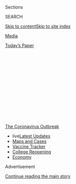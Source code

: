 <div id="app">

<div>

<div>

<div>

<div class="NYTAppHideMasthead css-1q2w90k e1suatyy0">

<div class="section css-ui9rw0 e1suatyy2">

<div class="css-eph4ug er09x8g0">

<div class="css-6n7j50">

</div>

<span class="css-1dv1kvn">Sections</span>

<div class="css-10488qs">

<span class="css-1dv1kvn">SEARCH</span>

</div>

[Skip to content](#site-content)[Skip to site
index](#site-index)

</div>

<div id="masthead-section-label" class="css-1wr3we4 eaxe0e00">

[Media](https://www.nytimes3xbfgragh.onion/section/business/media)

</div>

<div class="css-10698na e1huz5gh0">

</div>

</div>

<div id="masthead-bar-one" class="section hasLinks css-15hmgas e1csuq9d3">

<div class="css-uqyvli e1csuq9d0">

</div>

<div class="css-1uqjmks e1csuq9d1">

</div>

<div class="css-9e9ivx">

[](https://myaccount.nytimes3xbfgragh.onion/auth/login?response_type=cookie&client_id=vi)

</div>

<div class="css-1bvtpon e1csuq9d2">

[Today’s
Paper](https://www.nytimes3xbfgragh.onion/section/todayspaper)

</div>

</div>

</div>

</div>

<div data-aria-hidden="false">

<div id="site-content" data-role="main">

<div>

<div class="css-1aor85t" style="opacity:0.000000001;z-index:-1;visibility:hidden">

<div class="css-1hqnpie">

<div class="css-epjblv">

<span class="css-17xtcya">[Media](/section/business/media)</span><span class="css-x15j1o">|</span><span class="css-fwqvlz">Disney,
Staggered by Pandemic, Sees a Streaming
Boom</span>

</div>

<div class="css-k008qs">

<div class="css-1iwv8en">

<span class="css-18z7m18"></span>

<div>

</div>

</div>

<span class="css-1n6z4y">https://nyti.ms/3fnx4wE</span>

<div class="css-1705lsu">

<div class="css-4xjgmj">

<div class="css-4skfbu" data-role="toolbar" data-aria-label="Social Media Share buttons, Save button, and Comments Panel with current comment count" data-testid="share-tools">

  - 
  - 
  - 
  - 
    
    <div class="css-6n7j50">
    
    </div>

  - 

</div>

</div>

</div>

</div>

</div>

</div>

<div id="NYT_TOP_BANNER_REGION" class="css-13pd83m">

<div>

<div id="styln-prism-menu-1592847958612" class="section interactive-content interactive-size-medium css-1edisqu">

<div class="css-17ih8de interactive-body">

<div id="scroll-container" class="css-1gj85ro">

[<span class="styln-title-wrap"><span class="css-1pje3qr">The
Coronavirus</span><span class="css-1pje3qr">
Outbreak</span></span>](https://www.nytimes3xbfgragh.onion/news-event/coronavirus?action=click&pgtype=Article&state=default&region=TOP_BANNER&context=storylines_menu)

  - <span class="css-kqxiym" data-emphasize="true">live</span>[Latest
    Updates](https://www.nytimes3xbfgragh.onion/2020/08/04/world/coronavirus-cases.html?action=click&pgtype=Article&state=default&region=TOP_BANNER&context=storylines_menu)
  - [Maps and
    Cases](https://www.nytimes3xbfgragh.onion/interactive/2020/us/coronavirus-us-cases.html?action=click&pgtype=Article&state=default&region=TOP_BANNER&context=storylines_menu)
  - [Vaccine
    Tracker](https://www.nytimes3xbfgragh.onion/interactive/2020/science/coronavirus-vaccine-tracker.html?action=click&pgtype=Article&state=default&region=TOP_BANNER&context=storylines_menu)
  - [College
    Reopening](https://www.nytimes3xbfgragh.onion/2020/08/02/us/covid-college-reopening.html?action=click&pgtype=Article&state=default&region=TOP_BANNER&context=storylines_menu)
  - [Economy](https://www.nytimes3xbfgragh.onion/live/2020/08/04/business/stock-market-today-coronavirus?action=click&pgtype=Article&state=default&region=TOP_BANNER&context=storylines_menu)

</div>

</div>

</div>

</div>

</div>

<div id="top-wrapper" class="css-1sy8kpn">

<div id="top-slug" class="css-l9onyx">

Advertisement

</div>

[Continue reading the main
story](#after-top)

<div class="ad top-wrapper" style="text-align:center;height:100%;display:block;min-height:250px">

<div id="top" class="place-ad" data-position="top" data-size-key="top">

</div>

</div>

<div id="after-top">

</div>

</div>

<div>

<div id="sponsor-wrapper" class="css-1hyfx7x">

<div id="sponsor-slug" class="css-19vbshk">

Supported by

</div>

[Continue reading the main
story](#after-sponsor)

<div id="sponsor" class="ad sponsor-wrapper" style="text-align:center;height:100%;display:block">

</div>

<div id="after-sponsor">

</div>

</div>

<div class="css-186x18t">

</div>

<div class="css-1vkm6nb ehdk2mb0">

# Disney, Staggered by Pandemic, Sees a Streaming Boom

</div>

The company lost $4.7 billion in the latest quarter, but also reported
that Disney+ has about 60.5 million subscribers after nine months of
operation.

<div class="css-79elbk" data-testid="photoviewer-wrapper">

<div class="css-z3e15g" data-testid="photoviewer-wrapper-hidden">

</div>

<div class="css-1a48zt4 ehw59r15" data-testid="photoviewer-children">

![<span class="css-16f3y1r e13ogyst0" data-aria-hidden="true">Disney
World in Florida reopened to a limited number of daily visitors in
mid-July. Disney said interest had been weaker than
anticipated.</span><span class="css-cnj6d5 e1z0qqy90" itemprop="copyrightHolder"><span class="css-1ly73wi e1tej78p0">Credit...</span><span><span>Joe
Burbank/Orlando Sentinel, via Associated
Press</span></span></span>](https://static01.graylady3jvrrxbe.onion/images/2020/08/04/business/04virus-disney3/merlin_174646827_1c3ac65b-d259-404b-8f35-6bcc15319c1e-articleLarge.jpg?quality=75&auto=webp&disable=upscale)

</div>

</div>

<div class="css-18e8msd">

<div class="css-vp77d3 epjyd6m0">

<div class="css-hus3qt ey68jwv0" data-aria-hidden="true">

[![Brooks
Barnes](https://static01.graylady3jvrrxbe.onion/images/2018/02/16/multimedia/author-brooks-barnes/author-brooks-barnes-thumbLarge.jpg
"Brooks Barnes")](https://www.nytimes3xbfgragh.onion/by/brooks-barnes)

</div>

<div class="css-1baulvz">

By [<span class="css-1baulvz last-byline" itemprop="name">Brooks
Barnes</span>](https://www.nytimes3xbfgragh.onion/by/brooks-barnes)

</div>

</div>

  - 
    
    <div class="css-ld3wwf e16638kd2">
    
    Aug. 4,
    2020
    
    </div>

  - 
    
    <div class="css-4xjgmj">
    
    <div class="css-d8bdto" data-role="toolbar" data-aria-label="Social Media Share buttons, Save button, and Comments Panel with current comment count" data-testid="share-tools">
    
      - 
      - 
      - 
      - 
        
        <div class="css-6n7j50">
        
        </div>
    
      - 
    
    </div>
    
    </div>

</div>

</div>

<div class="section meteredContent css-1r7ky0e" name="articleBody" itemprop="articleBody">

<div class="css-1fanzo5 StoryBodyCompanionColumn">

<div class="css-53u6y8">

The [Walt Disney
Company](https://www.nytimes3xbfgragh.onion/2020/05/04/business/media/coronavirus-disney.html?searchResultPosition=3)
reported doomsday financial results on Tuesday as a result of the
coronavirus pandemic and a television-related write-down, with net
quarterly losses totaling $4.72 billion.

But Disney’s newest and, as far as many investors are concerned, most
important business — streaming — experienced blockbuster growth as
people quarantined at home. Disney said it had more than 100 million
subscribers worldwide across its
[Disney+](https://www.nytimes3xbfgragh.onion/2020/04/08/business/disney-plus-50-million-subscribers.html),
Hulu and ESPN+ streaming services. Powered by the release of
[“Hamilton,”](https://www.nytimes3xbfgragh.onion/2020/06/30/movies/hamilton-review-disney-plus.html?searchResultPosition=4)
Disney+ has about 60.5 million by itself, hitting the low end of its
initial five-year goal after only nine months in operation.

To further strengthen its streaming business, Disney said that it would
bypass theaters in the United States, Canada and part of Europe and make
[“Mulan”](https://www.nytimes3xbfgragh.onion/2020/06/12/business/media/tenet-release-delayed.html?searchResultPosition=1)
— a $200 million film — available to Disney+ subscribers on a premium
basis. Indefinite access will cost $30 on top of Disney+ membership and
start on Sept. 4.

“Mulan” had been scheduled for release in theaters worldwide in March.
Disney said it would still release the live-action movie in countries
where theaters are open but Disney+ is not available. That includes
China, where the film’s story takes place.

</div>

</div>

<div class="css-1fanzo5 StoryBodyCompanionColumn">

<div class="css-53u6y8">

“The tremendous success of Disney+ in less than a year clearly
establishes us as a major force in global direct-to-consumer space,”
[Bob
Chapek](https://www.nytimes3xbfgragh.onion/2020/02/26/business/media/bob-chapek-disney-ceo.html?searchResultPosition=8),
Disney’s chief executive, told analysts on a conference call. “We are
looking at ‘Mulan’ as a one-off as opposed to a new windowing model.”
Mr. Chapek added, however, that Disney was “excited” to discover how a
major film might perform in online release.

Robert A. Iger, Disney’s executive chairman and former chief executive,
did not participate in the call, his first such absence since naming Mr.
Chapek chief in February.

Disney also announced that it would introduce a new general
entertainment subscription streaming service overseas. It will be called
Star, arrive next year and offer programming from Disney properties like
ABC, FX, Freeform, Searchlight and 20th Century Studios, which Disney
bought from [Rupert
Murdoch](https://www.nytimes3xbfgragh.onion/2019/03/20/business/media/walt-disney-21st-century-fox-deal.html)
last year.

As such, Disney will not pursue an international rollout of Hulu, which
is available only in the United States.

</div>

</div>

<div class="css-79elbk" data-testid="photoviewer-wrapper">

<div class="css-z3e15g" data-testid="photoviewer-wrapper-hidden">

</div>

<div class="css-1a48zt4 ehw59r15" data-testid="photoviewer-children">

![<span class="css-16f3y1r e13ogyst0" data-aria-hidden="true">Bob
Chapek, Disney’s chief executive, said making “Mulan” available to
Disney+ subscribers was a
“one-off.”</span><span class="css-cnj6d5 e1z0qqy90" itemprop="copyrightHolder"><span class="css-1ly73wi e1tej78p0">Credit...</span><span>Gerardo
Mora/Getty
Images</span></span>](https://static01.graylady3jvrrxbe.onion/images/2020/08/04/business/04virus-disney/04virus-disney-articleLarge.jpg?quality=75&auto=webp&disable=upscale)

</div>

</div>

<div class="css-1fanzo5 StoryBodyCompanionColumn">

<div class="css-53u6y8">

Revenue in the quarter that ended on June 27, the third in Disney’s
fiscal year, added up to $11.78 billion, falling from $20.26 billion a
year ago. In the most-recent quarter, Disney furloughed an estimated
100,000 employees, cut executive pay by up to 50 percent and took out a
$5 billion line of credit to bolster its liquidity, on top of $8.25
billion secured in March. The company also suspended its summer dividend
and slashed $700 million in expansion spending at its domestic theme
parks.

</div>

</div>

<div class="css-1fanzo5 StoryBodyCompanionColumn">

<div class="css-53u6y8">

Per-share losses totaled $2.61 — a stark departure from the spectacular
growth the company delivered from 2006, when it bought Pixar, to last
year, when it swallowed the majority of Mr. Murdoch’s entertainment
empire. In the same period last year, Disney had a profit of 79 cents
per share.

Excluding one-time items, Disney squeaked out per share profit for the
most recent quarter of eight cents, better than analysts were expecting.
The items included nearly $5 billion of write-downs, in large part
related to Disney’s traditional international television business.
Disney has closed down more than 20 overseas cable channels so far this
year.

Increasingly cost-conscious consumers are canceling their cable and
satellite service in larger numbers, resulting in lower subscriber fees
and advertising sales for companies like Disney, which owns the FX,
Freeform, National Geographic, Disney Channel and Disney Junior cable
networks. It is not just overseas: Richard Greenfield, a founder of the
LightShed partners research firm, estimates that Americans will be
cutting the cord at an 8 percent rate by the end of the year, compared
with a 6 percent rate in the spring.

Despite the impact of the pandemic, Disney’s share price has been
remarkably buoyant, with investors overlooking near-term losses and
focusing on comeback efforts — most notably the return of some sporting
events and the reopening of a retrofitted [Walt Disney
World](https://www.nytimes3xbfgragh.onion/2020/07/11/business/florida-coronavirus-disney-world-reopening.html)
to a limited number of visitors. The early success of Disney’s streaming
division has also helped Disney shares, which climbed 5 percent in
after-hours trading on Tuesday, to about $123.

Hulu has been on a roll because of new programming, including the
FX-supplied series “Mrs. America,” which received eight Emmy
nominations. Disney+ created a cultural thunderclap in early July, when
it released a live capture of the original “Hamilton” stage production.

But building streaming services is tremendously expensive. Losses at
Disney’s streaming division grew to $706 million from $562 million in
the quarter.

</div>

</div>

<div class="css-1fanzo5 StoryBodyCompanionColumn">

<div class="css-53u6y8">

Disney Media Networks, a division that includes ESPN, was helped by the
pandemic, at least from a fiscal standpoint. It had operating profit of
about $3.2 billion, a 48 percent increase, because ESPN was able to
defer substantial rights payments to the N.B.A. and Major League
Baseball. Disney’s movie studio held its own; operating profit fell 16
percent, to $668 million, in part because theaters were closed and the
company did not have to spend hundreds of millions of dollars to
advertise the arrival of new films.

But it was a brutal period for Disney’s theme park division, where
operating profit plunged $3.7 billion, resulting in a loss of about $2
billion. Christine M. McCarthy, Disney’s chief financial officer, told
analysts that Shanghai Disneyland, which reopened in early May, had
started to bounce back. But the company’s Florida mega-resort, Walt
Disney World, which reopened in mid-July, has performed worse than the
company had anticipated.

“We expect that demand will grow when the Covid situation in Florida
improves,” Ms. McCarthy said on the conference call. Florida reported
roughly 5,500 new coronavirus infections on Tuesday. That is down from
more than 9,000 a day last week but is still among the highest infection
rates in the nation.

Disney’s theme parks have long been watched as a bellwether for the
broader economy. It is unclear whether the masses — reeling from
widespread pay cuts and job losses — will be able to afford Disney
vacations in the months and years ahead. So far, Disney has not reduced
its ticket prices.

NBCUniversal, which operates two major theme parks in Orlando, has also
indicated that demand is lighter than anticipated. Universal has put
into place multiple rounds of layoffs since its Florida parks reopened
in early June, and the company in recent days announced a startling
promotion for Florida residents: buy one two-park adult ticket ($164)
and get [unlimited
visits](https://insidethemagic.net/2020/08/free-access-universal-orlando-ro1/)
through the end of the year. NBCUniversal said last week that revenue at
its theme park unit shrank to $87 million in the most-recent quarter
from $1.46 billion.

</div>

</div>

<div>

</div>

</div>

<div>

</div>

<div>

</div>

<div>

</div>

<div>

<div id="bottom-wrapper" class="css-1ede5it">

<div id="bottom-slug" class="css-l9onyx">

Advertisement

</div>

[Continue reading the main
story](#after-bottom)

<div id="bottom" class="ad bottom-wrapper" style="text-align:center;height:100%;display:block;min-height:90px">

</div>

<div id="after-bottom">

</div>

</div>

</div>

</div>

</div>

## Site Index

<div>

</div>

## Site Information Navigation

  - [© <span>2020</span> <span>The New York Times
    Company</span>](https://help.nytimes3xbfgragh.onion/hc/en-us/articles/115014792127-Copyright-notice)

<!-- end list -->

  - [NYTCo](https://www.nytco.com/)
  - [Contact
    Us](https://help.nytimes3xbfgragh.onion/hc/en-us/articles/115015385887-Contact-Us)
  - [Work with us](https://www.nytco.com/careers/)
  - [Advertise](https://nytmediakit.com/)
  - [T Brand Studio](http://www.tbrandstudio.com/)
  - [Your Ad
    Choices](https://www.nytimes3xbfgragh.onion/privacy/cookie-policy#how-do-i-manage-trackers)
  - [Privacy](https://www.nytimes3xbfgragh.onion/privacy)
  - [Terms of
    Service](https://help.nytimes3xbfgragh.onion/hc/en-us/articles/115014893428-Terms-of-service)
  - [Terms of
    Sale](https://help.nytimes3xbfgragh.onion/hc/en-us/articles/115014893968-Terms-of-sale)
  - [Site
    Map](https://spiderbites.nytimes3xbfgragh.onion)
  - [Help](https://help.nytimes3xbfgragh.onion/hc/en-us)
  - [Subscriptions](https://www.nytimes3xbfgragh.onion/subscription?campaignId=37WXW)

</div>

</div>

</div>

</div>
